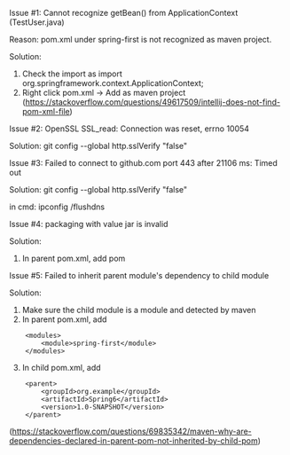 Issue #1:
Cannot recognize getBean() from ApplicationContext (TestUser.java)

Reason:
pom.xml under spring-first is not recognized as maven project.

Solution:
1. Check the import as import org.springframework.context.ApplicationContext;
2. Right click pom.xml -> Add as maven project (https://stackoverflow.com/questions/49617509/intellij-does-not-find-pom-xml-file)



Issue #2:
OpenSSL SSL_read: Connection was reset, errno 10054

Solution:
git config --global http.sslVerify "false"



Issue #3:
Failed to connect to github.com port 443 after 21106 ms: Timed out

Solution:
git config --global http.sslVerify "false"

in cmd:
ipconfig /flushdns



Issue #4:
packaging with value jar is invalid

Solution:
1. In parent pom.xml, add <packaging>pom</packaging>



Issue #5:
Failed to inherit parent module's dependency to child module

Solution:
1. Make sure the child module is a module and detected by maven
2. In parent pom.xml, add 
```     
    <modules>
        <module>spring-first</module>
    </modules>
```
3. In child pom.xml, add
```
    <parent>
        <groupId>org.example</groupId>
        <artifactId>Spring6</artifactId>
        <version>1.0-SNAPSHOT</version>
    </parent>
```
(https://stackoverflow.com/questions/69835342/maven-why-are-dependencies-declared-in-parent-pom-not-inherited-by-child-pom)